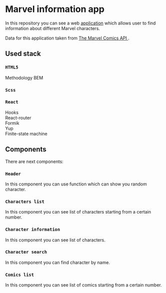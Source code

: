 # Marvel information app 

In this repository you can see a web [application](http://marvel.dimatarasov.com) which allows user to find information about different Marvel characters.

Data for this application taken from [The Marvel Comics API ](https://developer.marvel.com).
## Used stack
### `HTML5`
Methodology BEM
### `Scss`

### `React`
Hooks\
React-router\
Formik\
Yup\
Finite-state machine

## Components

There are next components: 

### `Header`
In this component you can use function which can show you random character.

### `Characters list`
In this component you can see list of characters starting from a certain number. 

### `Character information`
In this component you can see list of characters.

### `Character search`
In this component you can find character by name.

### `Comics list`
In this component you can see list of comics starting from a certain number. 
